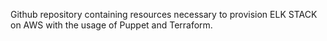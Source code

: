 Github repository containing resources necessary to provision ELK STACK on AWS with the usage of Puppet and Terraform.

